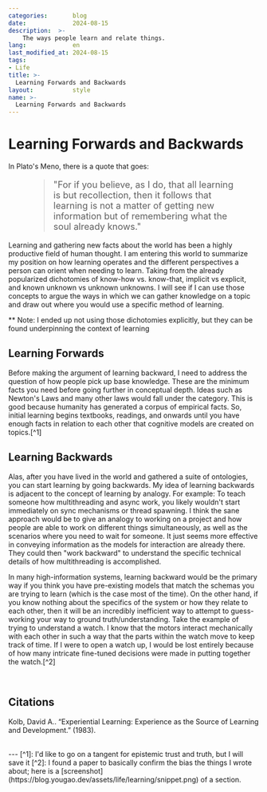 ```yaml
---
categories:       blog
date:             2024-08-15
description:  >-
    The ways people learn and relate things.
lang:             en
last_modified_at: 2024-08-15
tags:
- Life
title: >-
  Learning Forwards and Backwards
layout:           style
name: >-
  Learning Forwards and Backwards
---
```


# Learning Forwards and Backwards

In Plato's Meno, there is a quote that goes:

<figure class="container-lg my-6" style="padding: 0;">
 <blockquote class="blockquote" style="font-size: 18px;">
 <p>  "For if you believe, as I do, that all learning is but recollection, then it follows that learning is not a matter of getting new information but of remembering what the soul already knows." </p>
 </blockquote>
</figure>

Learning and gathering new facts about the world has been a highly productive field of human thought. I am entering this world to summarize my position on how learning operates and the different perspectives a person can orient when needing to learn. Taking from the already popularized dichotomies of know-how vs. know-that, implicit vs explicit, and known unknown vs unknown unknowns. I will see if I can use those concepts to argue the ways in which we can gather knowledge on a topic and draw out where you would use a specific method of learning.

** Note: I ended up not using those dichotomies explicitly, but they can be found underpinning the context of learning

## Learning Forwards

Before making the argument of learning backward, I need to address the question of how people pick up base knowledge. These are the minimum facts you need before going further in conceptual depth. Ideas such as Newton's Laws and many other laws would fall under the category. This is good because humanity has generated a corpus of empirical facts. So, initial learning begins textbooks, readings, and onwards until you have enough facts in relation to each other that cognitive models are created on topics.[^1]

## Learning Backwards

Alas, after you have lived in the world and gathered a suite of ontologies, you can start learning by going backwards. My idea of learning backwards is adjacent to the concept of learning by analogy. For example: To teach someone how multithreading and async work, you likely wouldn't start immediately on sync mechanisms or thread spawning. I think the sane approach would be to give an analogy to working on a project and how people are able to work on different things simultaneously, as well as the scenarios where you need to wait for someone. It just seems more effective in conveying information as the models for interaction are already there. They could then "work backward" to understand the specific technical details of how multithreading is accomplished.

In many high-information systems, learning backward would be the primary way if you think you have pre-existing models that match the schemas you are trying to learn (which is the case most of the time). On the other hand, if you know nothing about the specifics of the system or how they relate to each other, then it will be an incredibly inefficient way to attempt to guess-working your way to ground truth/understanding. Take the example of trying to understand a watch. I know that the motors interact mechanically with each other in such a way that the parts within the watch move to keep track of time. If I were to open a watch up, I would be lost entirely because of how many intricate fine-tuned decisions were made in putting together the watch.[^2]

<br/>

## Citations

Kolb, David A.. “Experiential Learning: Experience as the Source of Learning and Development.” (1983).

<br/>
---
[^1]: I'd like to go on a tangent for epistemic trust and truth, but I will save it
[^2]: I found a paper to basically confirm the bias the things I wrote about; here is a [screenshot](https://blog.yougao.dev/assets/life/learning/snippet.png) of a section.